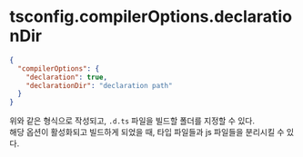 # tsconfig.compilerOptions.declarationDir

```json
{
  "compilerOptions": {
    "declaration": true,
    "declarationDir": "declaration path"
  }
}
```

위와 같은 형식으로 작성되고, `.d.ts` 파일을 빌드할 폴더를 지정할 수 있다.<br>
해당 옵션이 활성화되고 빌드하게 되었을 때, 타입 파일들과 js 파일들을 분리시킬 수 있다.
